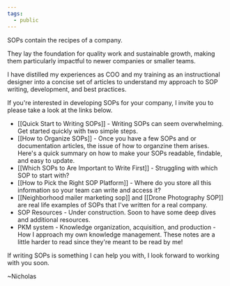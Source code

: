 ```yaml
---
tags:
  - public
---
```

SOPs contain the recipes of a company.

They lay the foundation for quality work and sustainable growth, making them particularly impactful to newer companies or smaller teams.

I have distilled my experiences as COO and my training as an instructional designer into a concise set of articles to understand my approach to SOP writing, development, and best practices.

If you're interested in developing SOPs for your company, I invite you to please take a look at the links below.

- [[Quick Start to Writing SOPs]] - Writing SOPs can seem overwhelming. Get started quickly with two simple steps.
- [[How to Organize SOPs]] - Once you have a few SOPs and or documentation articles, the issue of how to organzine them arises. Here's a quick summary on how to make your SOPs readable, findable, and easy to update. 
- [[Which SOPs to Are Important to Write First]] - Struggling with which SOP to start with? 
- [[How to Pick the Right SOP Platform]] - Where do you store all this information so your team can write and access it? 
-  [[Neighborhood mailer marketing sop]] and [[Drone Photography SOP]] are real life examples of SOPs that I've written for a real company.
- SOP Resources - Under construction. Soon to have some deep dives and additional resources.
-  PKM system - Knowledge organization, acquisition, and production - How I approach my own knowledge management. These notes are a little harder to read since they're meant to be read by me!

If writing SOPs is something I can help you with, I look forward to working with you soon.

~Nicholas